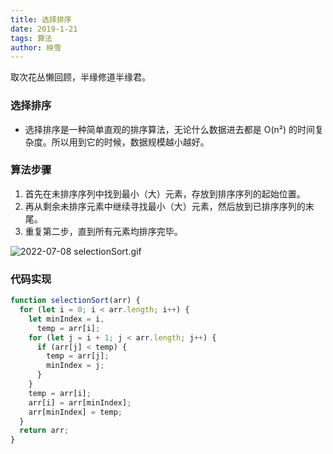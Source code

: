 ```yaml
---
title: 选择排序
date: 2019-1-21
tags: 算法
author: 映雪
---
```


取次花丛懒回顾，半缘修道半缘君。

<!--more-->

### 选择排序

- 选择排序是一种简单直观的排序算法，无论什么数据进去都是 O(n²) 的时间复杂度。所以用到它的时候，数据规模越小越好。

### 算法步骤

1. 首先在未排序序列中找到最小（大）元素，存放到排序序列的起始位置。
2. 再从剩余未排序元素中继续寻找最小（大）元素，然后放到已排序序列的末尾。
3. 重复第二步，直到所有元素均排序完毕。

![2022-07-08 selectionSort.gif](https://www.runoob.com/wp-content/uploads/2019/03/selectionSort.gif)

### 代码实现

```js
function selectionSort(arr) {
  for (let i = 0; i < arr.length; i++) {
    let minIndex = i,
      temp = arr[i];
    for (let j = i + 1; j < arr.length; j++) {
      if (arr[j] < temp) {
        temp = arr[j];
        minIndex = j;
      }
    }
    temp = arr[i];
    arr[i] = arr[minIndex];
    arr[minIndex] = temp;
  }
  return arr;
}
```
